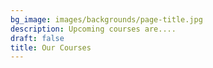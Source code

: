```yaml
---
bg_image: images/backgrounds/page-title.jpg
description: Upcoming courses are....
draft: false
title: Our Courses
---
```

